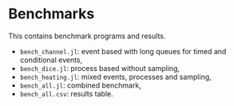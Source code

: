 # Benchmarks

This contains benchmark programs and results.

- `bench_channel.jl`: event based with long queues for timed and conditional events,
- `bench_dice.jl`: process based without sampling,
- `bench_heating.jl`: mixed events, processes and sampling,
- `bench_all.jl`: combined benchmark,
- `bench_all.csv`: results table.
